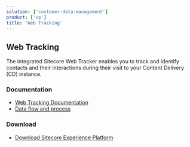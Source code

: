 ```yaml
---
solution: ['customer-data-management']
product: ['xp']
title: 'Web Tracking'
---
```


## Web Tracking

The integrated Sitecore Web Tracker enables you to track and identify contacts and their interactions during their visit to your Content Delivery (CD) instance.

### Documentation

- [Web Tracking Documentation](https://doc.sitecore.com/xp/en/developers/101/sitecore-experience-platform/web-tracking.html)
- [Data flow and process](https://doc.sitecore.com/xp/en/developers/101/platform-administration-and-architecture/tracking-and-personalization.html)

### Download

- [Download Sitecore Experience Platform](https://dev.sitecore.net/Downloads/Sitecore_Experience_Platform.aspx)
